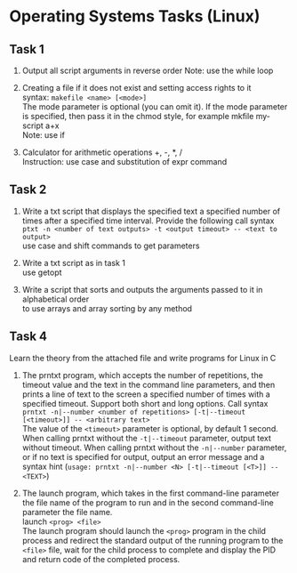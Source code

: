 # Operating Systems Tasks (Linux)

## Task 1

1. Output all script arguments in reverse order
Note: use the while loop

2. Creating a file if it does not exist and setting access rights to it  
syntax: `makefile <name> [<mode>]`  
The mode parameter is optional (you can omit it). If the mode parameter is specified, then pass it in the chmod style, for example mkfile my-script a+x  
Note: use if

3. Calculator for arithmetic operations +, -, *, /  
Instruction: use case and substitution of expr command

## Task 2

1. Write a txt script that displays the specified text a specified number of times after a specified time interval. Provide the following call syntax  
`ptxt -n <number of text outputs> -t <output timeout> -- <text to output>`  
use case and shift commands to get parameters

2. Write a txt script as in task 1  
use getopt

3. Write a script that sorts and outputs the arguments passed to it in alphabetical order  
to use arrays and array sorting by any method

## Task 4

Learn the theory from the attached file and write programs for Linux in C

1. The prntxt program, which accepts the number of repetitions, the timeout value and the text in the command line parameters, and then prints a line of text to the screen a specified number of times with a specified timeout. Support both short and long options. Call syntax  
`prntxt -n|--number <number of repetitions> [-t|--timeout [<timeout>]] -- <arbitrary text>`  
The value of the `<timeout>` parameter is optional, by default 1 second. When calling prntxt without the `-t|--timeout` parameter, output text without timeout. When calling prntxt without the `-n|--number` parameter, or if no text is specified for output, output an error message and a syntax hint (`usage: prntxt -n|--number <N> [-t|--timeout [<T>]] -- <TEXT>`)

2. The launch program, which takes in the first command-line parameter the file name of the program to run and in the second command-line parameter the file name.  
launch `<prog> <file>`  
The launch program should launch the `<prog>` program in the child process and redirect the standard output of the running program to the `<file>` file, wait for the child process to complete and display the PID and return code of the completed process.
